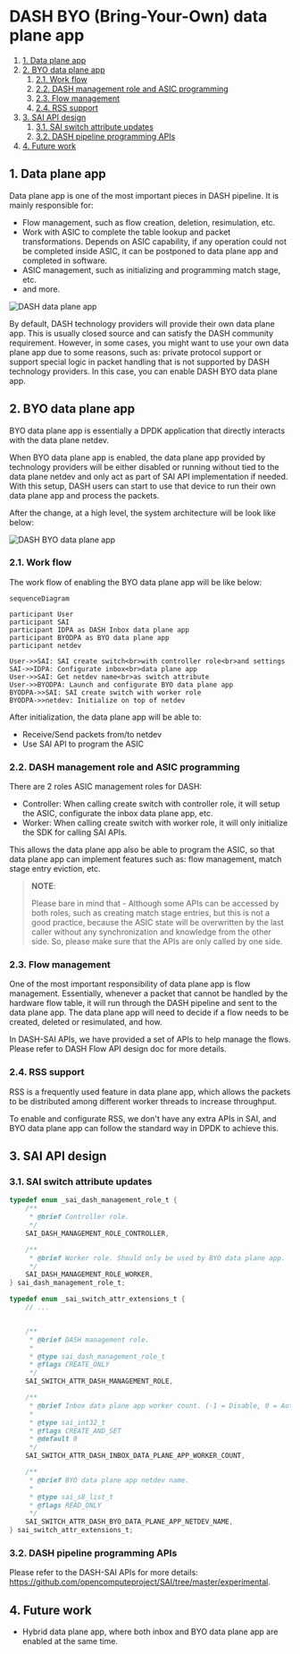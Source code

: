 # DASH BYO (Bring-Your-Own) data plane app

1. [1. Data plane app](#1-data-plane-app)
2. [2. BYO data plane app](#2-byo-data-plane-app)
   1. [2.1. Work flow](#21-work-flow)
   2. [2.2. DASH management role and ASIC programming](#22-dash-management-role-and-asic-programming)
   3. [2.3. Flow management](#23-flow-management)
   4. [2.4. RSS support](#24-rss-support)
3. [3. SAI API design](#3-sai-api-design)
   1. [3.1. SAI switch attribute updates](#31-sai-switch-attribute-updates)
   2. [3.2. DASH pipeline programming APIs](#32-dash-pipeline-programming-apis)
4. [4. Future work](#4-future-work)

## 1. Data plane app

Data plane app is one of the most important pieces in DASH pipeline. It is mainly responsible for:

- Flow management, such as flow creation, deletion, resimulation, etc.
- Work with ASIC to complete the table lookup and packet transformations. Depends on ASIC capability, if any operation could not be completed inside ASIC, it can be postponed to data plane app and completed in software.
- ASIC management, such as initializing and programming match stage, etc.
- and more.

![DASH data plane app](./images/dash-default-data-plane-app.svg)

By default, DASH technology providers will provide their own data plane app. This is usually closed source and can satisfy the DASH community requirement. However, in some cases, you might want to use your own data plane app due to some reasons, such as: private protocol support or support special logic in packet handling that is not supported by DASH technology providers. In this case, you can enable DASH BYO data plane app.

## 2. BYO data plane app

BYO data plane app is essentially a DPDK application that directly interacts with the data plane netdev.

When BYO data plane app is enabled, the data plane app provided by technology providers will be either disabled or running without tied to the data plane netdev and only act as part of SAI API implementation if needed. With this setup, DASH users can start to use that device to run their own data plane app and process the packets.

After the change, at a high level, the system architecture will be look like below:

![DASH BYO data plane app](./images/dash-byo-data-plane-app.svg)

### 2.1. Work flow

The work flow of enabling the BYO data plane app will be like below:

```mermaid
sequenceDiagram

participant User
participant SAI
participant IDPA as DASH Inbox data plane app
participant BYODPA as BYO data plane app
participant netdev

User->>SAI: SAI create switch<br>with controller role<br>and settings
SAI->>IDPA: Configurate inbox<br>data plane app
User->>SAI: Get netdev name<br>as switch attribute
User->>BYODPA: Launch and configurate BYO data plane app
BYODPA->>SAI: SAI create switch with worker role
BYODPA->>netdev: Initialize on top of netdev
```

After initialization, the data plane app will be able to:

- Receive/Send packets from/to netdev
- Use SAI API to program the ASIC

### 2.2. DASH management role and ASIC programming

There are 2 roles ASIC management roles for DASH:

- Controller: When calling create switch with controller role, it will setup the ASIC, configurate the inbox data plane app, etc.
- Worker: When calling create switch with worker role, it will only initialize the SDK for calling SAI APIs.

This allows the data plane app also be able to program the ASIC, so that data plane app can implement features such as: flow management, match stage entry eviction, etc.

> **NOTE**:
>
> Please bare in mind that - Although some APIs can be accessed by both roles, such as creating match stage entries, but this is not a good practice, because the ASIC state will be overwritten by the last caller without any synchronization and knowledge from the other side. So, please make sure that the APIs are only called by one side.

### 2.3. Flow management

One of the most important responsibility of data plane app is flow management. Essentially, whenever a packet that cannot be handled by the hardware flow table, it will run through the DASH pipeline and sent to the data plane app. The data plane app will need to decide if a flow needs to be created, deleted or resimulated, and how.

In DASH-SAI APIs, we have provided a set of APIs to help manage the flows. Please refer to DASH Flow API design doc for more details.

### 2.4. RSS support

RSS is a frequently used feature in data plane app, which allows the packets to be distributed among different worker threads to increase throughput.

To enable and configurate RSS, we don't have any extra APIs in SAI, and BYO data plane app can follow the standard way in DPDK to achieve this.

## 3. SAI API design

### 3.1. SAI switch attribute updates

```c
typedef enum _sai_dash_management_role_t {
    /**
     * @brief Controller role.
     */
    SAI_DASH_MANAGEMENT_ROLE_CONTROLLER,

    /**
     * @brief Worker role. Should only be used by BYO data plane app.
     */
    SAI_DASH_MANAGEMENT_ROLE_WORKER,
} sai_dash_management_role_t;

typedef enum _sai_switch_attr_extensions_t {
    // ...


    /**
     * @brief DASH management role.
     *
     * @type sai_dash_management_role_t
     * @flags CREATE_ONLY
     */
    SAI_SWITCH_ATTR_DASH_MANAGEMENT_ROLE,

    /**
     * @brief Inbox data plane app worker count. (-1 = Disable, 0 = Auto, > 0 = Specified count)
     *
     * @type sai_int32_t
     * @flags CREATE_AND_SET
     * @default 0
     */
    SAI_SWITCH_ATTR_DASH_INBOX_DATA_PLANE_APP_WORKER_COUNT,

    /**
     * @brief BYO data plane app netdev name.
     *
     * @type sai_s8_list_t
     * @flags READ_ONLY
     */
    SAI_SWITCH_ATTR_DASH_BYO_DATA_PLANE_APP_NETDEV_NAME,
} sai_switch_attr_extensions_t;
```

### 3.2. DASH pipeline programming APIs

Please refer to the DASH-SAI APIs for more details: <https://github.com/opencomputeproject/SAI/tree/master/experimental>.

## 4. Future work

- Hybrid data plane app, where both inbox and BYO data plane app are enabled at the same time.
